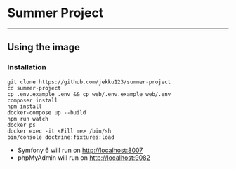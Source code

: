 # Summer Project

---

## Using the image

### Installation

```shell
git clone https://github.com/jekku123/summer-project
cd summer-project
cp .env.example .env && cp web/.env.example web/.env
composer install
npm install
docker-compose up --build
npm run watch
docker ps
docker exec -it <Fill me> /bin/sh
bin/console doctrine:fixtures:load
```

-   Symfony 6 will run on [http://localhost:8007](http://localhost:8007)
-   phpMyAdmin will run on [http://localhost:9082](http://localhost:9082)
